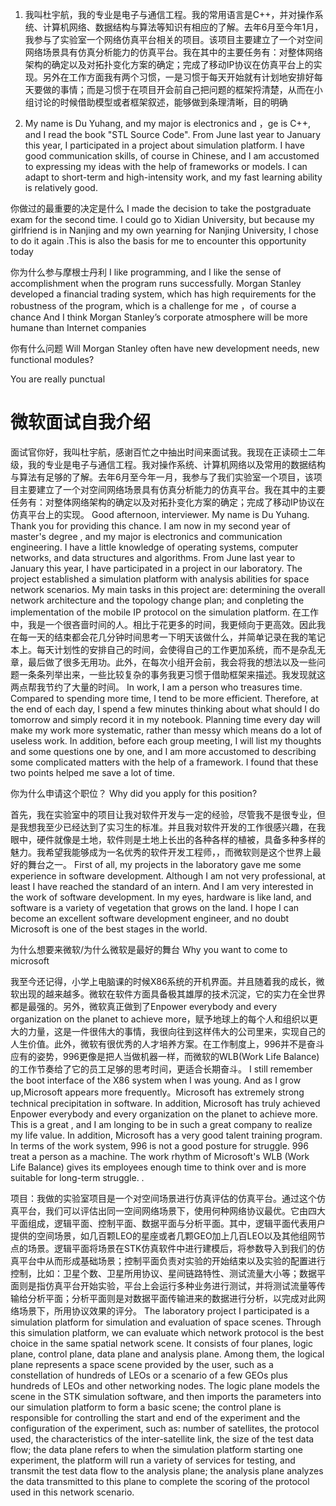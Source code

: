 1. 我叫杜宇航，我的专业是电子与通信工程。我的常用语言是C++，并对操作系统、计算机网络、数据结构与算法等知识有相应的了解。去年6月至今年1月，我参与了实验室一个网络仿真平台相关的项目。该项目主要建立了一个对空间网络场景具有仿真分析能力的仿真平台。我在其中的主要任务有：对整体网络架构的确定以及对拓扑变化方案的确定；完成了移动IP协议在仿真平台上的实现。另外在工作方面我有两个习惯，一是习惯于每天开始就有计划地安排好每天要做的事情；而是习惯于在项目开会前自己把问题的框架捋清楚，从而在小组讨论的时候借助模型或者框架叙述，能够做到条理清晰，目的明确

2. My name is Du Yuhang, and my major is electronics and ，ge is C++, and I read the book "STL Source Code". From June last year to January this year, I participated in a project about simulation platform. I have good communication skills, of course in Chinese, and I am accustomed to expressing my ideas with the help of frameworks or models. I can adapt to short-term and high-intensity work, and my fast learning ability is relatively good.

你做过的最重要的决定是什么
I made the decision to take the postgraduate exam for the second time. I could go to Xidian University, but because my girlfriend is in Nanjing and my own yearning for Nanjing University, I chose to do it again .This is also the basis for me to encounter this opportunity today

你为什么参与摩根士丹利
I like programming, and I like the sense of accomplishment when the program runs successfully. Morgan Stanley developed a financial trading system, which has high requirements for the robustness of the program, which is a challenge for me ，of course a chance
And I think Morgan Stanley’s corporate atmosphere will be more humane than Internet companies

你有什么问题
Will Morgan Stanley often have new development needs, new functional modules?

You are really punctual

# 微软面试自我介绍

面试官你好，我叫杜宇航，感谢百忙之中抽出时间来面试我。我现在正读硕士二年级，我的专业是电子与通信工程。我对操作系统、计算机网络以及常用的数据结构与算法有足够的了解。去年6月至今年一月，我参与了我们实验室一个项目，该项目主要建立了一个对空间网络场景具有仿真分析能力的仿真平台。我在其中的主要任务有：对整体网络架构的确定以及对拓扑变化方案的确定；完成了移动IP协议在仿真平台上的实现。
Good afternoon, interviewer. My name is Du Yuhang. Thank you for providing this chance. I am now in my second year of master's degree , and my major is electronics and communication engineering. I have a little knowledge of operating systems, computer networks, and data structures and algorithms. From June last year to January this year, I have participated in a project in our laboratory. The project established a simulation platform with analysis abilities for space network scenarios. My main tasks in this project are: determining the overall network architecture and  the topology change plan; and conpleting the implementation of the mobile IP protocol on the simulation platform.
在工作中，我是一个很吝啬时间的人。相比于花更多的时间，我更倾向于更高效。因此我在每一天的结束都会花几分钟时间思考一下明天该做什么，并简单记录在我的笔记本上。每天计划性的安排自己的时间，会使得自己的工作更加系统，而不是杂乱无章，最后做了很多无用功。此外，在每次小组开会前，我会将我的想法以及一些问题一条条列举出来，一些比较复杂的事务我更习惯于借助框架来描述。我发现就这两点帮我节约了大量的时间。
In work, I am a person who treasures time. Compared to spending more time, I tend to be more efficient. Therefore, at the end of each day, I spend a few minutes thinking about what should I do tomorrow and simply record it in my notebook. Planning time every day will make my work more systematic, rather than messy which means do a lot of useless work. In addition, before each group meeting, I will list my thoughts and some questions one by one, and I am more accustomed to describing some complicated matters with the help of a framework. I found that these two points helped me save a lot of time.

你为什么申请这个职位？
Why did you apply for this position?

首先，我在实验室中的项目让我对软件开发与一定的经验，尽管我不是很专业，但是我想我至少已经达到了实习生的标准。并且我对软件开发的工作很感兴趣，在我眼中，硬件就像是土地，软件则是土地上长出的各种各样的植被，具备多种多样的魅力。我希望我能够成为一名优秀的软件开发工程师，，而微软则是这个世界上最好的舞台之一。
First of all, my projects in the laboratory gave me some experience in software development. Although I am not very professional, at least I have reached the standard of an intern. And I am very interested in the work of software development. In my eyes, hardware is like land, and software is a variety of vegetation that grows on the land. I hope I can become an excellent software development engineer, and no doubt Microsoft is one of the best stages in the world.

为什么想要来微软/为什么微软是最好的舞台
Why you want to come to microsoft

我至今还记得，小学上电脑课的时候X86系统的开机界面。并且随着我的成长，微软出现的越来越多。微软在软件方面具备极其雄厚的技术沉淀，它的实力在全世界都是最强的。另外，微软真正做到了Enpower everybody and every organization on the planet to achieve more，赋予地球上的每个人和组织以更大的力量，这是一件很伟大的事情，我很向往到这样伟大的公司里来，实现自己的人生价值。此外，微软有很优秀的人才培养方案。在工作制度上，996并不是奋斗应有的姿势，996更像是把人当做机器一样，而微软的WLB(Work Life Balance)的工作节奏给了它的员工足够的思考时间，更适合长期奋斗。
I still remember the boot interface of the X86 system when I was young. And as I grow up,Microsoft appears more frequently。Microsoft has extremely strong technical precipitation in software. In addition, Microsoft has truly achieved Enpower everybody and every organization on the planet to achieve more. This is a great , and I am longing to be in such a great company to realize my life value. In addition, Microsoft has a very good talent training program. In terms of the work system, 996 is not a good posture for struggle. 996 treat a person as a machine. The work rhythm of Microsoft's WLB (Work Life Balance) gives its employees enough time to think over and is more suitable for long-term struggle. .

项目：我做的实验室项目是一个对空间场景进行仿真评估的仿真平台。通过这个仿真平台，我们可以评估出同一空间网络场景下，使用何种网络协议最优。它由四大平面组成，逻辑平面、控制平面、数据平面与分析平面。其中，逻辑平面代表用户提供的空间场景，如几百颗LEO的星座或者几颗GEO加上几百LEO以及其他组网节点的场景。逻辑平面将场景在STK仿真软件中进行建模后，将参数导入到我们的仿真平台中从而形成基础场景；控制平面负责对实验的开始结束以及实验的配置进行控制，比如：卫星个数、卫星所用协议、星间链路特性、测试流量大小等；数据平面则是指仿真平台开始实验，平台上会运行多种业务进行测试，并将测试流量等传输给分析平面；分析平面则是对数据平面传输进来的数据进行分析，以完成对此网络场景下，所用协议效果的评分。
The laboratory project I participated is a simulation platform for simulation and evaluation of space scenes. Through this simulation platform, we can evaluate which network protocol is the best choice in the same spatial network scene. It consists of four planes, logic plane, control plane, data plane and analysis plane. Among them, the logical plane represents a space scene provided by the user, such as a constellation of hundreds of LEOs or a scenario of a few GEOs plus hundreds of LEOs and other networking nodes. The logic plane models the scene in the STK simulation software, and then imports the parameters into our simulation platform to form a basic scene; the control plane is responsible for controlling the start and end of the experiment and the configuration of the experiment, such as: number of satellites, the protocol used, the characteristics of the inter-satellite link, the size of the test data flow; the data plane refers to when the simulation platform starting one experiment, the platform will run a variety of services for testing, and transmit the test data flow to the analysis plane; the analysis plane analyzes the data transmitted to this plane to complete the scoring of the protocol used in this network scenario.
